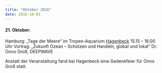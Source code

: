 ```yaml
---
title: "Oktober 2016"
date: 2016-10-01
---
```


#### **21\. Oktober:**

Hamburg: „Tage der Meere“ im Tropen-Aquarium [Hagenbeck](http://www.hagenbeck.de/tropen-aquarium/termine/tage-der-meere.html) 15.15 – 16.00 Uhr Vortrag: „Zukunft Ozean – Schützen und Handeln, global und lokal“ Dr. Onno Groß, DEEPWAVE

Anstatt der Veranstaltung fand bei Hagenbeck eine Gedenkfeier für Onno Groß statt.

